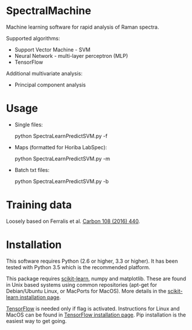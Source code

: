 # SpectralMachine
Machine learning software for rapid analysis of Raman spectra.

Supported algorithms:
 - Support Vector Machine - SVM
 - Neural Network -  multi-layer perceptron (MLP)
 - TensorFlow

Additional multivariate analysis:
- Principal component analysis

Usage
======

- Single files: 
  
  python SpectraLearnPredictSVM.py -f <learningfile> <spectrafile> 

- Maps (formatted for Horiba LabSpec): 
  
  python SpectraLearnPredictSVM.py -m <learningfile> <spectramap> 

- Batch txt files:

  python SpectraLearnPredictSVM.py -b <learningfile> 


Training data
=============
Loosely based on Ferralis et al. [Carbon 108 (2016) 440](http://dx.doi.org/10.1016/j.carbon.2016.07.039).

Installation
=============

This software requires Python (2.6 or higher, 3.3 or higher). It has been tested with Python 3.5 which is the recommended platform.

This package requires [scikit-learn](http://scikit-learn.org/stable/), numpy and matplotlib. These are found in Unix based systems using common repositories (apt-get for Debian/Ubuntu Linux, or MacPorts for MacOS). More details in the [scikit-learn installation page](http://scikit-learn.org/stable/install.html).

[TensorFlow](https://github.com/tensorflow/tensorflow) is needed only if flag is activated. Instructions for Linux and MacOS can be found in [TensorFlow installation page](https://www.tensorflow.org/versions/r0.11/get_started/os_setup.html). Pip installation is the easiest way to get going.



